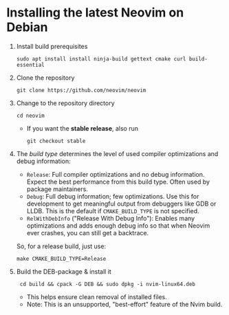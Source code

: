 # Installing the latest Neovim on Debian

1. Install build prerequisites
   ```
   sudo apt install install ninja-build gettext cmake curl build-essential
   ```
2. Clone the repository
   ```
   git clone https://github.com/neovim/neovim
   ```
3. Change to the repository directory
   ```
   cd neovim
   ```
    - If you want the **stable release**, also run
      ```
      git checkout stable
      ```
4. The _build type_ determines the level of used compiler optimizations and debug information:
    - `Release`: Full compiler optimizations and no debug information. Expect the best performance from this build type. Often used by package maintainers.
    - `Debug`: Full debug information; few optimizations. Use this for development to get meaningful output from debuggers like GDB or LLDB. This is the default if `CMAKE_BUILD_TYPE` is not specified.
    - `RelWithDebInfo` ("Release With Debug Info"): Enables many optimizations and adds enough debug info so that when Neovim ever crashes, you can still get a backtrace.

    So, for a release build, just use:
    ```
    make CMAKE_BUILD_TYPE=Release
    ```
5. Build the DEB-package & install it
    ```
     cd build && cpack -G DEB && sudo dpkg -i nvim-linux64.deb
    ``` 
   - This helps ensure clean removal of installed files.
   - Note: This is an unsupported, "best-effort" feature of the Nvim build.
